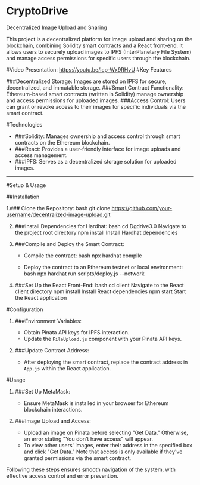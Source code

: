 # CryptoDrive
 Decentralized Image Upload and Sharing

This project is a decentralized platform for image upload and sharing on the blockchain, combining Solidity smart contracts and a React front-end. It allows users to securely upload images to IPFS (InterPlanetary File System) and manage access permissions for specific users through the blockchain.

#Video Presentation:
https://youtu.be/lcp-Wx9RHvU
 #Key Features

###Decentralized Storage: Images are stored on IPFS for secure, decentralized, and immutable storage.
###Smart Contract Functionality: Ethereum-based smart contracts (written in Solidity) manage ownership and access permissions for uploaded images.
###Access Control: Users can grant or revoke access to their images for specific individuals via the smart contract.

 #Technologies

- ###Solidity: Manages ownership and access control through smart contracts on the Ethereum blockchain.
- ###React: Provides a user-friendly interface for image uploads and access management.
- ###IPFS: Serves as a decentralized storage solution for uploaded images.

---

 #Setup & Usage

 ##Installation

1.### Clone the Repository:
  bash
   git clone https://github.com/your-username/decentralized-image-upload.git
  

2. ###Install Dependencies for Hardhat:
  bash
   cd Dgdrive3.0   Navigate to the project root directory
   npm install   Install Hardhat dependencies
  

3. ###Compile and Deploy the Smart Contract:
   - Compile the contract:
    bash
     npx hardhat compile
    
   - Deploy the contract to an Ethereum testnet or local environment:
    bash
     npx hardhat run scripts/deploy.js --network <network-name>
    

4. ###Set Up the React Front-End:
  bash
   cd client   Navigate to the React client directory
   npm install   Install React dependencies
   npm start   Start the React application
  

 #Configuration

1. ###Environment Variables:
   - Obtain Pinata API keys for IPFS interaction.
   - Update the `FileUpload.js` component with your Pinata API keys.

2. ###Update Contract Address:
   - After deploying the smart contract, replace the contract address in `App.js` within the React application.

 #Usage

1. ###Set Up MetaMask:
   - Ensure MetaMask is installed in your browser for Ethereum blockchain interactions.

2. ###Image Upload and Access:
   - Upload an image on Pinata before selecting "Get Data." Otherwise, an error stating "You don't have access" will appear.
   - To view other users' images, enter their address in the specified box and click "Get Data." Note that access is only available if they've granted permissions via the smart contract.

Following these steps ensures smooth navigation of the system, with effective access control and error prevention.
